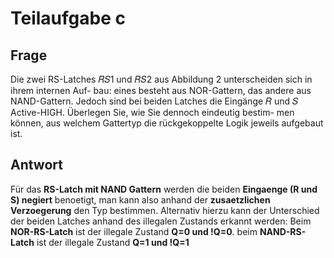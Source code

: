 # Teilaufgabe c

## Frage

Die zwei RS-Latches 𝑅𝑆1 und 𝑅𝑆2 aus Abbildung 2 unterscheiden sich in ihrem internen Auf- bau: eines besteht aus NOR-Gattern, das andere aus NAND-Gattern. Jedoch sind bei beiden Latches die Eingänge 𝑅 und 𝑆 Active-HIGH. Überlegen Sie, wie Sie dennoch eindeutig bestim- men können, aus welchem Gattertyp die rückgekoppelte Logik jeweils aufgebaut ist.

## Antwort

Für das **RS-Latch mit NAND Gattern** werden die beiden **Eingaenge (R und S) negiert** benoetigt,
man kann also anhand der **zusaetzlichen Verzoegerung** den Typ bestimmen.
Alternativ hierzu kann der Unterschied der beiden Latches anhand des illegalen Zustands erkannt werden:
Beim **NOR-RS-Latch** ist der illegale Zustand **Q=0 und !Q=0**.
beim **NAND-RS-Latch** ist der illegale Zustand **Q=1 und !Q=1**
